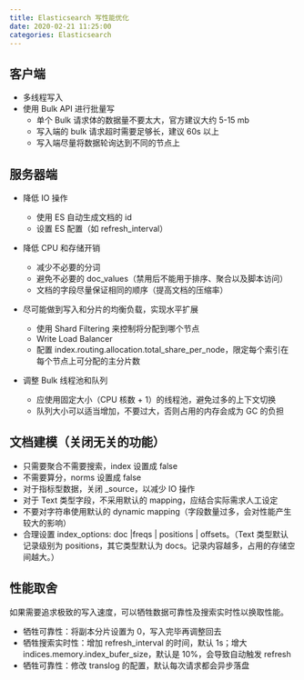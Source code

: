 ```yaml
---
title: Elasticsearch 写性能优化
date: 2020-02-21 11:25:00
categories: Elasticsearch
---
```

## 客户端
* 多线程写入
* 使用 Bulk API 进行批量写
    + 单个 Bulk 请求体的数据量不要太大，官方建议大约 5-15 mb
    + 写入端的 bulk 请求超时需要足够长，建议 60s 以上
    + 写入端尽量将数据轮询达到不同的节点上 

## 服务器端
* 降低 IO 操作
    + 使用 ES 自动生成文档的 id
    + 设置 ES 配置（如 refresh_interval）

* 降低 CPU 和存储开销
    + 减少不必要的分词
    + 避免不必要的 doc_values（禁用后不能用于排序、聚合以及脚本访问）
    + 文档的字段尽量保证相同的顺序（提高文档的压缩率）
    
* 尽可能做到写入和分片的均衡负载，实现水平扩展
    + 使用 Shard Filtering 来控制将分配到哪个节点
    + Write Load Balancer
    + 配置 index.routing.allocation.total_share_per_node，限定每个索引在每个节点上可分配的主分片数

* 调整 Bulk 线程池和队列
    + 应使用固定大小（CPU 核数 + 1）的线程池，避免过多的上下文切换
    + 队列大小可以适当增加，不要过大，否则占用的内存会成为 GC 的负担

## 文档建模（关闭无关的功能）
* 只需要聚合不需要搜索，index 设置成 false
* 不需要算分，norms 设置成 false
* 对于指标型数据，关闭 _source，以减少 IO 操作
* 对于 Text 类型字段，不采用默认的 mapping，应结合实际需求人工设定
* 不要对字符串使用默认的 dynamic mapping（字段数量过多，会对性能产生较大的影响）
* 合理设置 index_options: doc |freqs | positions | offsets。（Text 类型默认记录级别为 positions，其它类型默认为 docs。记录内容越多，占用的存储空间越大。）

## 性能取舍
如果需要追求极致的写入速度，可以牺牲数据可靠性及搜索实时性以换取性能。
* 牺牲可靠性：将副本分片设置为 0，写入完毕再调整回去
* 牺牲搜索实时性：增加 refresh_interval 的时间，默认 1s；增大 indices.memory.index_bufer_size，默认是 10%，会导致自动触发 refresh
* 牺牲可靠性：修改 translog 的配置，默认每次请求都会异步落盘
